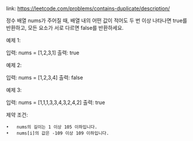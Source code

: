 link: https://leetcode.com/problems/contains-duplicate/description/



정수 배열 nums가 주어질 때, 배열 내의 어떤 값이 적어도 두 번 이상 나타나면 true를 반환하고, 모든 요소가 서로 다르면 false를 반환하세요.

예제 1:

입력: nums = [1,2,3,1]
출력: true

예제 2:

입력: nums = [1,2,3,4]
출력: false

예제 3:

입력: nums = [1,1,1,3,3,4,3,2,4,2]
출력: true

제약 조건:

	•	nums의 길이는 1 이상 105 이하입니다.
	•	nums[i]의 값은 -109 이상 109 이하입니다.
